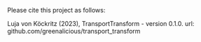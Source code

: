 Please cite this project as follows:

Luja von Köckritz (2023),  TransportTransform - version 0.1.0. url: github.com/greenalicious/transport_transform
